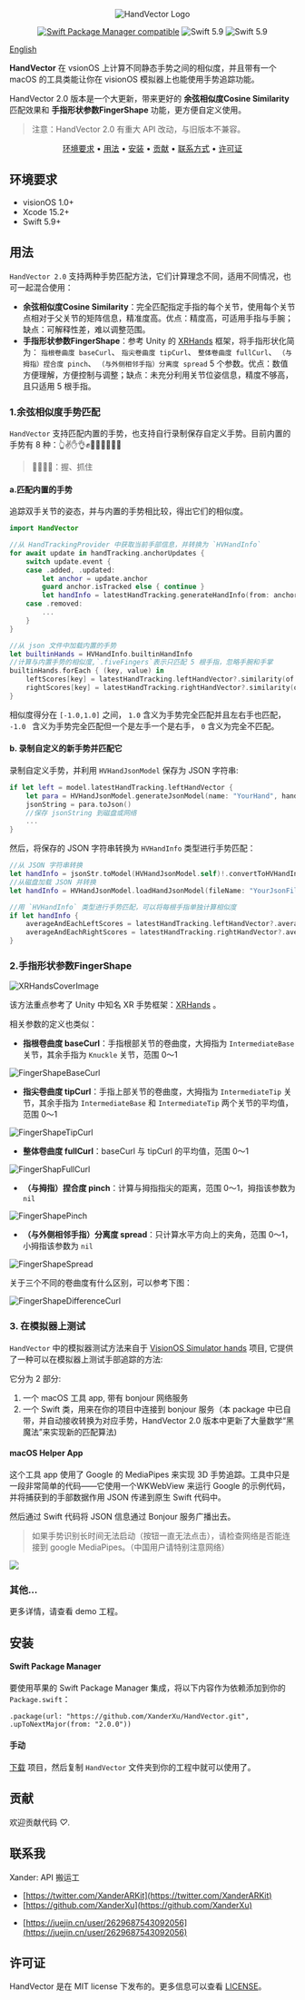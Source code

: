 <p align="center">
    <img src="Resources/HandVectorLogo.png" alt="HandVector Logo" title="HandVector" />
</p>
<p align="center">
  <a href="https://github.com/apple/swift-package-manager"><img alt="Swift Package Manager compatible" src="https://img.shields.io/badge/SPM-%E2%9C%93-brightgreen.svg?style=flat"/></a>
  <img src="https://img.shields.io/badge/Swift-5.9+-orange.svg" alt="Swift 5.9" />
  <img src="https://img.shields.io/badge/Platforms-visionOS-brightgreen?style=flat-square" alt="Swift 5.9" />
</p>

[English](./README.md)

**HandVector** 在 vsionOS 上计算不同静态手势之间的相似度，并且带有一个 macOS 的工具类能让你在 visionOS 模拟器上也能使用手势追踪功能。

HandVector 2.0 版本是一个大更新，带来更好的 **余弦相似度Cosine Similarity** 匹配效果和 **手指形状参数FingerShape** 功能，更方便自定义使用。

> 注意：HandVector 2.0 有重大 API 改动，与旧版本不兼容。

<p align="center">
    <a href="#requirements">环境要求</a> • <a href="#usage">用法</a> • <a href="#installation">安装</a> • <a href="#contribution">贡献</a> • <a href="#contact">联系方式</a> • <a href="#license-mit">许可证</a>
</p>


## 环境要求

- visionOS 1.0+
- Xcode 15.2+
- Swift 5.9+

## 用法

`HandVector 2.0` 支持两种手势匹配方法，它们计算理念不同，适用不同情况，也可一起混合使用：

* **余弦相似度Cosine Similarity**：完全匹配指定手指的每个关节，使用每个关节点相对于父关节的矩阵信息，精准度高。优点：精度高，可适用手指与手腕；缺点：可解释性差，难以调整范围。
* **手指形状参数FingerShape**：参考 Unity 的 [XRHands](https://docs.unity3d.com/Packages/com.unity.xr.hands@1.5/manual/index.html) 框架，将手指形状化简为： `指根卷曲度 baseCurl`、 `指尖卷曲度 tipCurl`、 `整体卷曲度 fullCurl`、 `（与拇指）捏合度 pinch`、 `（与外侧相邻手指）分离度 spread` 5 个参数。优点：数值方便理解，方便控制与调整；缺点：未充分利用关节位姿信息，精度不够高，且只适用 5 根手指。



### 1.余弦相似度手势匹配

`HandVector` 支持匹配内置的手势，也支持自行录制保存自定义手势。目前内置的手势有 8 种：👆✌️✋👌✊🤘🤙🫱🏿‍🫲🏻

> 🫱🏿‍🫲🏻：握、抓住

#### a.匹配内置的手势



追踪双手关节的姿态，并与内置的手势相比较，得出它们的相似度。

```swift
import HandVector

//从 HandTrackingProvider 中获取当前手部信息，并转换为 `HVHandInfo`
for await update in handTracking.anchorUpdates {
    switch update.event {
    case .added, .updated:
        let anchor = update.anchor
        guard anchor.isTracked else { continue }
        let handInfo = latestHandTracking.generateHandInfo(from: anchor)
    case .removed:
        ...
    }
}

//从 json 文件中加载内置的手势
let builtinHands = HVHandInfo.builtinHandInfo
//计算与内置手势的相似度,`.fiveFingers`表示只匹配 5 根手指，忽略手腕和手掌
builtinHands.forEach { (key, value) in
    leftScores[key] = latestHandTracking.leftHandVector?.similarity(of: .fiveFingers, to: value)
    rightScores[key] = latestHandTracking.rightHandVector?.similarity(of: .fiveFingers, to: value)
}
```

相似度得分在 `[-1.0,1.0]` 之间， `1.0` 含义为手势完全匹配并且左右手也匹配， `-1.0 ` 含义为手势完全匹配但一个是左手一个是右手， `0` 含义为完全不匹配。

#### b. 录制自定义的新手势并匹配它

录制自定义手势，并利用 `HVHandJsonModel` 保存为 JSON 字符串:

```swift
if let left = model.latestHandTracking.leftHandVector {
    let para = HVHandJsonModel.generateJsonModel(name: "YourHand", handVector: left)
    jsonString = para.toJson()
    //保存 jsonString 到磁盘或网络
    ...
}
```

然后，将保存的 JSON 字符串转换为 `HVHandInfo` 类型进行手势匹配：

```swift
//从 JSON 字符串转换
let handInfo = jsonStr.toModel(HVHandJsonModel.self)!.convertToHVHandInfo()
//从磁盘加载 JSON 并转换
let handInfo = HVHandJsonModel.loadHandJsonModel(fileName: "YourJsonFileName")!.convertToHVHandInfo()

//用 `HVHandInfo` 类型进行手势匹配，可以将每根手指单独计算相似度
if let handInfo {
    averageAndEachLeftScores = latestHandTracking.leftHandVector?.averageAndEachSimilarities(of: .fiveFingers, to: recordHand)
    averageAndEachRightScores = latestHandTracking.rightHandVector?.averageAndEachSimilarities(of: .fiveFingers, to: recordHand)
}

```

### 2.手指形状参数FingerShape

![XRHandsCoverImage](./Resources//UntityXRHandsCoverImage.png)

该方法重点参考了 Unity 中知名 XR 手势框架：[XRHands](https://docs.unity3d.com/Packages/com.unity.xr.hands@1.5/manual/index.html) 。

相关参数的定义也类似：

*  **指根卷曲度 baseCurl**：手指根部关节的卷曲度，大拇指为 `IntermediateBase` 关节，其余手指为 `Knuckle` 关节，范围 0～1

![FingerShapeBaseCurl](./Resources/FingerShapeBaseCurl.png)

*  **指尖卷曲度 tipCurl**：手指上部关节的卷曲度，大拇指为 `IntermediateTip` 关节，其余手指为 `IntermediateBase` 和 `IntermediateTip` 两个关节的平均值，范围 0～1

![FingerShapeTipCurl](./Resources/FingerShapeTipCurl.png)

* **整体卷曲度 fullCurl**：baseCurl 与 tipCurl 的平均值，范围 0～1

![FingerShapFullCurl](./Resources/FingerShapFullCurl.png)

* **（与拇指）捏合度 pinch**：计算与拇指指尖的距离，范围 0～1，拇指该参数为 `nil`

![FingerShapePinch](./Resources/FingerShapePinch.png)

* **（与外侧相邻手指）分离度 spread**：只计算水平方向上的夹角，范围 0～1，小拇指该参数为 `nil`

![FingerShapeSpread](./Resources/FingerShapeSpread.png)

关于三个不同的卷曲度有什么区别，可以参考下图：

![FingerShapeDifferenceCurl](./Resources/FingerShapeDifferenceCurl.png)

### 3. 在模拟器上测试

`HandVector` 中的模拟器测试方法来自于  [VisionOS Simulator hands](https://github.com/BenLumenDigital/VisionOS-SimHands) 项目,  它提供了一种可以在模拟器上测试手部追踪的方法:

它分为 2 部分:

1. 一个 macOS 工具 app, 带有 bonjour 网络服务
2. 一个 Swift 类，用来在你的项目中连接到 bonjour 服务（本 package 中已自带，并自动接收转换为对应手势，HandVector 2.0 版本中更新了大量数学“黑魔法”来实现新的匹配算法)

#### macOS Helper App

这个工具 app 使用了 Google 的 MediaPipes 来实现 3D 手势追踪。工具中只是一段非常简单的代码——它使用一个WKWebView 来运行 Google 的示例代码，并将捕获到的手部数据作用 JSON 传递到原生 Swift 代码中。

然后通过 Swift 代码将 JSON 信息通过 Bonjour 服务广播出去。

> 如果手势识别长时间无法启动（按钮一直无法点击），请检查网络是否能连接到 google MediaPipes。（中国用户请特别注意网络）

![](./Resources/handVectorTest.gif)

### 其他...

更多详情，请查看 demo 工程。



## 安装

#### Swift Package Manager

要使用苹果的 Swift Package Manager 集成，将以下内容作为依赖添加到你的 `Package.swift`：

```
.package(url: "https://github.com/XanderXu/HandVector.git", .upToNextMajor(from: "2.0.0"))
```

#### 手动

[下载](https://github.com/XanderXu/HandVector/archive/master.zip) 项目，然后复制 `HandVector` 文件夹到你的工程中就可以使用了。

## 贡献

欢迎贡献代码 *♡*.

## 联系我

Xander: API 搬运工

* [https://twitter.com/XanderARKit](https://twitter.com/XanderARKit)
* [https://github.com/XanderXu](https://github.com/XanderXu)

 - [https://juejin.cn/user/2629687543092056](https://juejin.cn/user/2629687543092056)

   

## 许可证

HandVector 是在 MIT license 下发布的。更多信息可以查看 [LICENSE](./LICENSE)。
